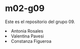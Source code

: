 # m02-g09
Este es el repositorio del grupo 09.

<li> Antonia Rosales </li> 
<li>Valentina Pavesi</li>
<li>Constanza Figueroa</li>
